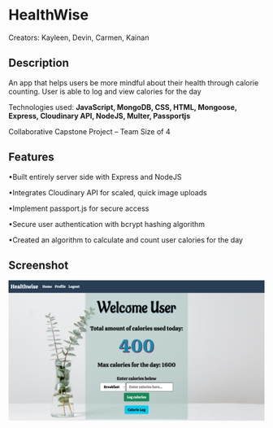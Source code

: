 # HealthWise
Creators: Kayleen, Devin, Carmen, Kainan

## Description
An app that helps users be more mindful about their health through calorie counting. User is able to log and view calories for the day

Technologies used: **JavaScript, MongoDB, CSS, HTML, Mongoose, Express, Cloudinary API, NodeJS, Multer, Passportjs**

Collaborative Capstone Project – Team Size of 4

## Features
•Built entirely server side with Express and NodeJS

•Integrates Cloudinary API for scaled, quick image uploads

•Implement passport.js for secure access

•Secure user authentication with bcrypt hashing algorithm

•Created an algorithm to calculate and count user calories for the day

## Screenshot
![Home Page](public/assets/CalCountHomePage.png)
